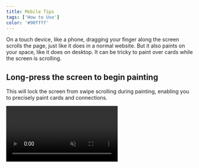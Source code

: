 ```yaml
---
title: Mobile Tips
tags: ['How to Use']
color: '#90ffff'
---
```


On a touch device, like a phone, dragging your finger along the screen scrolls the page, just like it does in a normal website. But it also paints on your space, like it does on desktop. It can be tricky to paint over cards while the screen is scrolling.

## Long-press the screen to begin painting

This will lock the screen from swipe scrolling during painting, enabling you to precisely paint cards and connections.

<video autoplay loop muted playsinline>
  <source src="/assets/posts/long-press.mp4">
</video>
